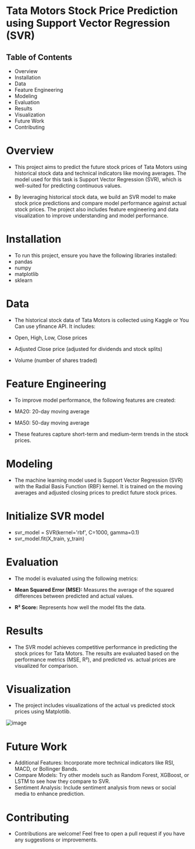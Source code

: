 # Tata Motors Stock Price Prediction using Support Vector Regression (SVR)
## Table of Contents
+ Overview
+ Installation
+ Data
+ Feature Engineering
+ Modeling
+ Evaluation
+ Results
+ Visualization
+ Future Work
+ Contributing

# Overview
+ This project aims to predict the future stock prices of Tata Motors using historical stock data and technical indicators like moving averages. The model used for this task is Support Vector Regression (SVR), which is well-suited for predicting continuous values.

+ By leveraging historical stock data, we build an SVR model to make stock price predictions and compare model performance against actual stock prices. The project also includes feature engineering and data visualization to improve understanding and model performance.

# Installation
+ To run this project, ensure you have the following libraries installed:
+ pandas
+ numpy
+ matplotlib
+ sklearn
  
# Data
+ The historical stock data of Tata Motors is collected using Kaggle or You Can use yfinance API. It includes:

+ Open, High, Low, Close prices
+ Adjusted Close price (adjusted for dividends and stock splits)
+ Volume (number of shares traded)

# Feature Engineering
+ To improve model performance, the following features are created:

+ MA20: 20-day moving average
+ MA50: 50-day moving average
+ These features capture short-term and medium-term trends in the stock prices.

# Modeling
+ The machine learning model used is Support Vector Regression (SVR) with the Radial Basis Function (RBF) kernel. It is trained on the moving averages and adjusted closing prices to predict future stock prices.


# Initialize SVR model
+ svr_model = SVR(kernel='rbf', C=1000, gamma=0.1)
+ svr_model.fit(X_train, y_train)

# Evaluation
+ The model is evaluated using the following metrics:

+ **Mean Squared Error (MSE):** Measures the average of the squared differences between predicted and actual values.
+ **R² Score:** Represents how well the model fits the data.

# Results
+ The SVR model achieves competitive performance in predicting the stock prices for Tata Motors. The results are evaluated based on the performance metrics (MSE, R²), and predicted vs. actual prices are visualized for comparison.

# Visualization
+ The project includes visualizations of the actual vs predicted stock prices using Matplotlib.

![image](https://github.com/user-attachments/assets/4a87518d-f383-467b-bec9-488df1256784)

#  Future Work
+ Additional Features: Incorporate more technical indicators like RSI, MACD, or Bollinger Bands.
+ Compare Models: Try other models such as Random Forest, XGBoost, or LSTM to see how they compare to SVR.
+ Sentiment Analysis: Include sentiment analysis from news or social media to enhance prediction.

# Contributing
+ Contributions are welcome! Feel free to open a pull request if you have any suggestions or improvements.

